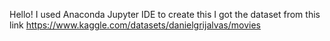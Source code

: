 Hello!
I used Anaconda Jupyter IDE to create this
I got the dataset from this link
https://www.kaggle.com/datasets/danielgrijalvas/movies
